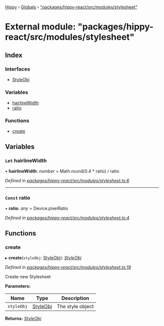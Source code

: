 [Hippy](../README.md) › [Globals](../globals.md) › ["packages/hippy-react/src/modules/stylesheet"](_packages_hippy_react_src_modules_stylesheet_.md)

# External module: "packages/hippy-react/src/modules/stylesheet"

## Index

### Interfaces

* [StyleObj](../interfaces/_packages_hippy_react_src_modules_stylesheet_.styleobj.md)

### Variables

* [hairlineWidth](_packages_hippy_react_src_modules_stylesheet_.md#let-hairlinewidth)
* [ratio](_packages_hippy_react_src_modules_stylesheet_.md#const-ratio)

### Functions

* [create](_packages_hippy_react_src_modules_stylesheet_.md#create)

## Variables

### `Let` hairlineWidth

• **hairlineWidth**: *number* =  Math.round(0.4 * ratio) / ratio

*Defined in [packages/hippy-react/src/modules/stylesheet.ts:6](https://github.com/jeromehan/Hippy/blob/6216275/packages/hippy-react/src/modules/stylesheet.ts#L6)*

___

### `Const` ratio

• **ratio**: *any* =  Device.pixelRatio

*Defined in [packages/hippy-react/src/modules/stylesheet.ts:4](https://github.com/jeromehan/Hippy/blob/6216275/packages/hippy-react/src/modules/stylesheet.ts#L4)*

## Functions

###  create

▸ **create**(`styleObj`: [StyleObj](../interfaces/_packages_hippy_react_src_modules_stylesheet_.styleobj.md)): *[StyleObj](../interfaces/_packages_hippy_react_src_modules_stylesheet_.styleobj.md)*

*Defined in [packages/hippy-react/src/modules/stylesheet.ts:19](https://github.com/jeromehan/Hippy/blob/6216275/packages/hippy-react/src/modules/stylesheet.ts#L19)*

Create new Stylesheet

**Parameters:**

Name | Type | Description |
------ | ------ | ------ |
`styleObj` | [StyleObj](../interfaces/_packages_hippy_react_src_modules_stylesheet_.styleobj.md) | The style object  |

**Returns:** *[StyleObj](../interfaces/_packages_hippy_react_src_modules_stylesheet_.styleobj.md)*
